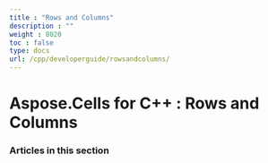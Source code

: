 ```yaml
---
title : "Rows and Columns" 
description : "" 
weight : 8020 
toc : false
type: docs
url: /cpp/developerguide/rowsandcolumns/
---
```


# Aspose.Cells for C++ : Rows and Columns


### Articles in this section

           

